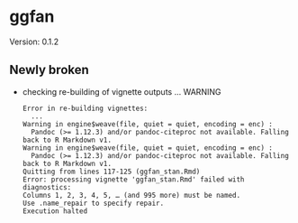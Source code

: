 # ggfan

Version: 0.1.2

## Newly broken

*   checking re-building of vignette outputs ... WARNING
    ```
    Error in re-building vignettes:
      ...
    Warning in engine$weave(file, quiet = quiet, encoding = enc) :
      Pandoc (>= 1.12.3) and/or pandoc-citeproc not available. Falling back to R Markdown v1.
    Warning in engine$weave(file, quiet = quiet, encoding = enc) :
      Pandoc (>= 1.12.3) and/or pandoc-citeproc not available. Falling back to R Markdown v1.
    Quitting from lines 117-125 (ggfan_stan.Rmd) 
    Error: processing vignette 'ggfan_stan.Rmd' failed with diagnostics:
    Columns 1, 2, 3, 4, 5, … (and 995 more) must be named.
    Use .name_repair to specify repair.
    Execution halted
    ```


